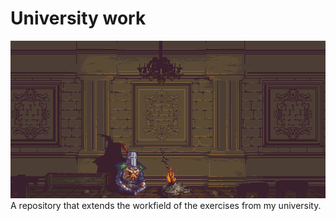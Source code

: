 # University work
<img src="misc/pixel_art.gif"/><br>
A repository that extends the workfield of the exercises from my university.